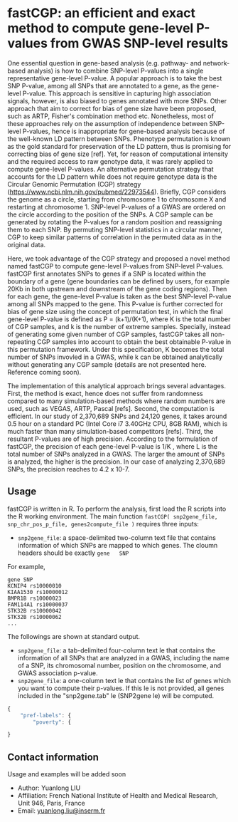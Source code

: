 # fastCGP: an efficient and exact method to compute gene-level P-values from GWAS SNP-level results

One essential question in gene-based analysis (e.g. pathway- and network-based analysis) is how to combine SNP-level P-values into a single representative gene-level P-value. A popular approach is to take the best SNP P-value, among all SNPs that are annotated to a gene, as the gene-level P-value. This approach is sensitive in capturing high association signals, however, is also biased to genes annotated with more SNPs. Other approach that aim to correct for bias of gene size have been proposed, such as ARTP, Fisher's combination method etc. Nonetheless, most of these approaches rely on the assumption of independence between SNP-level P-values, hence is inappropriate for gene-based analysis because of the well-known LD pattern between SNPs. Phenotype permutation is known as the gold standard for preservation of the LD pattern, thus is promising for correcting bias of gene size [ref]. Yet, for reason of computational intensity and the required access to raw genotype data, it was rarely applied to compute gene-level P-values. An alternative permutation strategy that accounts for the LD pattern while does not require genotype data is the Circular Genomic Permutation (CGP) strategy (https://www.ncbi.nlm.nih.gov/pubmed/22973544). Briefly, CGP considers the genome as a circle, starting from chromosome 1 to chromosome X and restarting at chromosome 1. SNP-level P-values of a GWAS are ordered on the circle according to the position of the SNPs. A CGP sample can be generated by rotating the P-values for a random position and reassigning them to each SNP. By permuting SNP-level statistics in a circular manner, CGP to keep similar patterns of correlation in the permuted data as in the original data.

Here, we took advantage of the CGP strategy and proposed a novel method named fastCGP to compute gene-level P-values from SNP-level P-values. fastCGP first annotates SNPs to genes if a SNP is located within the boundary of a gene (gene boundaries can be defined by users, for example 20Kb in both upstream and downstream of the gene coding regions). Then for each gene, the gene-level P-value is taken as the best SNP-level P-value among all SNPs mapped to the gene. This P-value is further corrected for bias of gene size using the concept of permutation test, in which the final gene-level P-value is defined as P = (k+1)/(K+1), where K is the total number of CGP samples, and k is the number of extreme samples. Specially, instead of generating some given number of CGP samples, fastCGP takes all non-repeating CGP samples into account to obtain the best obtainable P-value in this permutation framework. Under this specification, K becomes the total number of SNPs invovled in a GWAS, while k can be obtained analytically without generating any CGP sample (details are not presented here. Reference coming soon).

The implementation of this analytical approach brings several advantages. First, the method is exact, hence does not suffer from randomness compared to many simulation-based methods where random numbers are used, such as VEGAS, ARTP, Pascal [refs]. Second, the computation is efficient. In our study of 2,370,689 SNPs and 24,120 genes, it takes around 0.5 hour on a standard PC (Intel Core i7 3.40GHz CPU, 8GB RAM), which is much faster than many simulation-based competitors [refs]. Third, the resultant P-values are of high precision. According to the formulation of fastCGP, the precision of each gene-level P-value is 1/K , where  L is the total number of SNPs analyzed in a GWAS. The larger the amount of SNPs is analyzed, the higher is the precision. In our case of analyzing 2,370,689 SNPs, the precision reaches to 4.2 x 10-7.

## Usage

fastCGP is written in R. To perform the analysis, first load the R scripts into the R working environment. The main function ```fastCGP( snp2gene_file, snp_chr_pos_p_file, genes2compute_file )``` requires three inputs:

- ```snp2gene_file```: a space-delimited two-column text file that contains information of which SNPs are mapped to which genes. The cloumn headers should be exactly ```gene	SNP``` 

For example,	

	gene SNP
	KCNIP4 rs10000010
	KIAA1530 rs10000012
	BMPR1B rs10000023
	FAM114A1 rs10000037
	STK32B rs10000042
	STK32B rs10000062
	...

The followings are shown at standard output.


- ```snp2gene_file```: a tab-delimited four-column text le that contains the information of all SNPs that are analyzed in a GWAS, including the name of a SNP, its chromosomal number, position on the chromosome, and GWAS association p-value.
- ```snp2gene_file```: a one-column text le that contains the list of genes which you want to compute their p-values. If this le is not provided, all genes included in the "snp2gene.tab" le (SNP2gene le) will be computed.


```javascript
{
    "pref-labels": {
        "poverty": {

}

```


## Contact information
Usage and examples will be added soon

* Author: Yuanlong LIU
* Affiliation: French National Institute of Health and Medical Research, Unit 946,  Paris, France
* Email: yuanlong.liu@inserm.fr
